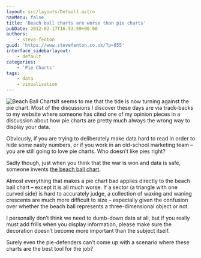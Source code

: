 ```yaml
---
layout: src/layouts/Default.astro
navMenu: false
title: 'Beach ball charts are worse than pie charts'
pubDate: 2012-02-17T16:53:59+00:00
authors:
    - steve-fenton
guid: 'https://www.stevefenton.co.uk/?p=855'
interface_sidebarlayout:
    - default
categories:
    - 'Pie Charts'
tags:
    - data
    - visualisation
---
```


![Beach Ball Charts](/img/2015/07/beachballchart.jpg)It seems to me that the tide is now turning against the pie chart. Most of the discussions I discover these days are via track-backs to my website where someone has cited one of my opinion pieces in a discussion about how pie charts are pretty much always the wrong way to display your data.

Obviously, if you are trying to deliberately make data hard to read in order to hide some nasty numbers, or if you work in an old-school marketing team – you are still going to love pie charts. Who doesn’t like pies right?

Sadly though, just when you think that the war is won and data is safe, someone invents [the beach ball chart](https://newsapps.wordpress.com/2012/02/07/style-and-substance-analyzing-a-beach-ball-chart/).

Almost everything that makes a pie chart bad applies directly to the beach ball chart – except it is all much worse. If a sector (a triangle with one curved side) is hard to accurately judge, a collection of waxing and waning crescents are much more difficult to size – especially given the confusion over whether the beach ball represents a three-dimensional object or not.

I personally don’t think we need to dumb-down data at all, but if you really must add frills when you display information, please make sure the decoration doesn’t become more important than the subject itself.

Surely even the pie-defenders can’t come up with a scenario where these charts are the best tool for the job?